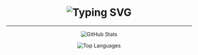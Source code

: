 <h1 align="center">
  <img src="https://readme-typing-svg.herokuapp.com?size=28&duration=4000&color=00FFB3&center=true&vCenter=true&width=650&lines=Halo+semua;Saya+Henalvaro+Farrel" alt="Typing SVG" />
</h1>

---

<p align="center">
  <img src="https://github-readme-stats.vercel.app/api?username=Henalvaro19&show_icons=true&theme=radical" alt="GitHub Stats" />
</p>

<p align="center">
  <img src="https://github-readme-stats.vercel.app/api/top-langs/?username=Henalvaro19&layout=compact&theme=radical" alt="Top Languages" />
</p>

